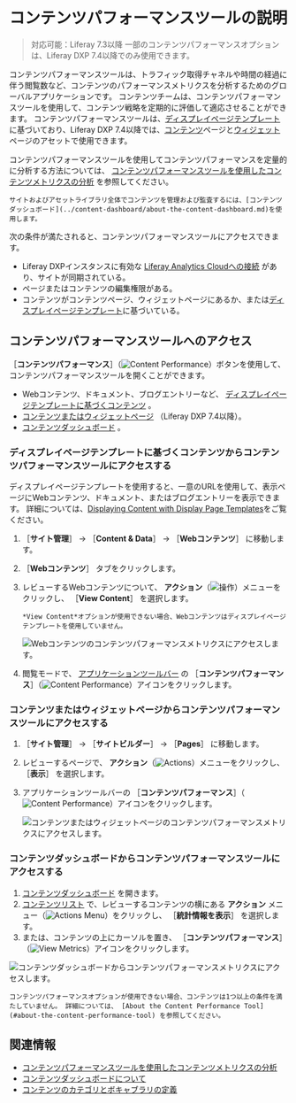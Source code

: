 # コンテンツパフォーマンスツールの説明

> 対応可能：Liferay 7.3以降 一部のコンテンツパフォーマンスオプションは、Liferay DXP 7.4以降でのみ使用できます。

コンテンツパフォーマンスツールは、トラフィック取得チャネルや時間の経過に伴う閲覧数など、コンテンツのパフォーマンスメトリクスを分析するためのグローバルアプリケーションです。 コンテンツチームは、コンテンツパフォーマンスツールを使用して、コンテンツ戦略を定期的に評価して適応させることができます。 コンテンツパフォーマンスツールは、[ディスプレイページテンプレート](../../site-building/displaying-content/using-display-page-templates/publishing-content-with-display-pages.md)に基づいており、Liferay DXP 7.4以降では、[コンテンツ](../../site-building/creating-pages/building-and-managing-content-pages/content-pages-overview.md)ページと[ウィジェット](../../site-building/creating-pages/using-widget-pages/configuring-widgets/adding-widgets-to-a-page.md)ページのアセットで使用できます。

コンテンツパフォーマンスツールを使用してコンテンツパフォーマンスを定量的に分析する方法については、 [コンテンツパフォーマンスツールを使用したコンテンツメトリクスの分析](./analyze-content-metrics-using-content-performance-tool.md) を参照してください。

```{note}
サイトおよびアセットライブラリ全体でコンテンツを管理および監査するには、[コンテンツダッシュボード](../content-dashboard/about-the-content-dashboard.md)を使用します。
```

次の条件が満たされると、コンテンツパフォーマンスツールにアクセスできます。

- Liferay DXPインスタンスに有効な [Liferay Analytics Cloudへの接続](https://learn.liferay.com/analytics-cloud/latest/ja/connecting-data-sources/connecting-liferay-dxp-to-analytics-cloud.html) があり、サイトが同期されている。
- ページまたはコンテンツの編集権限がある。
- コンテンツがコンテンツページ、ウィジェットページにあるか、または[ディスプレイページテンプレート](../../site-building/displaying-content/using-display-page-templates/publishing-content-with-display-pages.md)に基づいている。

<a name="accessing-the-content-performance-tool" />

## コンテンツパフォーマンスツールへのアクセス

［**コンテンツパフォーマンス**］（![Content Performance](../../images/icon-analytics.png)）ボタンを使用して、コンテンツパフォーマンスツールを開くことができます。

- Webコンテンツ、ドキュメント、ブログエントリーなど、 [ディスプレイページテンプレートに基づくコンテンツ](#accessing-the-content-performance-tool-from-content-based-on-a-display-page-template) 。
- [コンテンツまたはウィジェットページ](#accessing-the-content-performance-tool-from-content-or-widget-pages) （Liferay DXP 7.4以降）。
- [コンテンツダッシュボード](#accessing-the-content-performance-tool-from-the-content-dashboard) 。

<a name="accessing-the-content-performance-tool-from-content-based-on-a-display-page-template" />

### ディスプレイページテンプレートに基づくコンテンツからコンテンツパフォーマンスツールにアクセスする

ディスプレイページテンプレートを使用すると、一意のURLを使用して、表示ページにWebコンテンツ、ドキュメント、またはブログエントリーを表示できます。 詳細については、[Displaying Content with Display Page Templates](../../site-building/displaying-content/using-display-page-templates/publishing-content-with-display-pages.md)をご覧ください。

1. ［**サイト管理**］ &rarr; ［**Content & Data**］ &rarr; ［**Webコンテンツ**］ に移動します。
1. ［**Webコンテンツ**］ タブをクリックします。
1. レビューするWebコンテンツについて、 **アクション**（![操作](../../images/icon-actions.png)）メニューをクリックし、 ［**View Content**］ を選択します。

   ```{note}
   *View Content*オプションが使用できない場合、Webコンテンツはディスプレイページテンプレートを使用していません。
   ```

   ![Webコンテンツのコンテンツパフォーマンスメトリクスにアクセスします。](./about-the-content-performance-tool/images/04.png)

1. 閲覧モードで、 [アプリケーションツールバー](../../getting-started/navigating-dxp.md#applications-bar) の ［**コンテンツパフォーマンス**］（![Content Performance](../../images/icon-analytics.png)）アイコンをクリックします。

<a name="accessing-the-content-performance-tool-from-content-or-widget-pages" />

### コンテンツまたはウィジェットページからコンテンツパフォーマンスツールにアクセスする

1. ［**サイト管理**］ &rarr; ［**サイトビルダー**］ &rarr; ［**Pages**］ に移動します。
1. レビューするページで、 **アクション**（![Actions](../../images/icon-actions.png)）メニューをクリックし、 ［**表示**］ を選択します。
1. アプリケーションツールバーの ［**コンテンツパフォーマンス**］（![Content Performance](../../images/icon-analytics.png)）アイコンをクリックします。

   ![コンテンツまたはウィジェットページのコンテンツパフォーマンスメトリクスにアクセスします。](./about-the-content-performance-tool/images/03.png)

<a name="accessing-the-content-performance-tool-from-the-content-dashboard" />

### コンテンツダッシュボードからコンテンツパフォーマンスツールにアクセスする

1. [コンテンツダッシュボード](../content-dashboard/content-dashboard-interface.md#accessing-the-content-dashboard) を開きます。
1. [コンテンツリスト](../content-dashboard/content-dashboard-interface.md#contents-list) で、レビューするコンテンツの横にある **アクション** メニュー（![Actions Menu](../../images/icon-actions.png)）をクリックし、 ［**統計情報を表示**］ を選択します。
1. または、コンテンツの上にカーソルを置き、 ［**コンテンツパフォーマンス**］（![View Metrics](../../images/icon-analytics.png)）アイコンをクリックします。

![コンテンツダッシュボードからコンテンツパフォーマンスメトリクスにアクセスします。](./about-the-content-performance-tool/images/05.png)

```{note}
コンテンツパフォーマンスオプションが使用できない場合、コンテンツは1つ以上の条件を満たしていません。 詳細については、 [About the Content Performance Tool](#about-the-content-performance-tool) を参照してください。
```

<a name="related-information" />

## 関連情報

- [コンテンツパフォーマンスツールを使用したコンテンツメトリクスの分析](./analyze-content-metrics-using-content-performance-tool.md)
- [コンテンツダッシュボードについて](../content-dashboard/about-the-content-dashboard.md)
- [コンテンツのカテゴリとボキャブラリの定義](../tags-and-categories/defining-categories-and-vocabularies-for-content.md)
